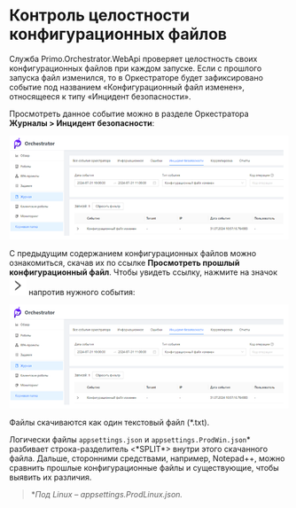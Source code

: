 # Контроль целостности конфигурационных файлов

Служба Primo.Orchestrator.WebApi проверяет целостность своих конфигурационных файлов при каждом запуске. 
Если с прошлого запуска файл изменился, то в Оркестраторе будет зафиксировано событие под названием «Конфигурационный файл изменен», 
относящееся к типу «Инцидент безопасности». 

Просмотреть данное событие можно в разделе Оркестратора **Журналы > Инцидент безопасности**:

![](../../orchestrator-new/resources/deploy/config-integrity-1.PNG)

С предыдущим содержанием конфигурационных файлов можно ознакомиться, скачав их по ссылке **Просмотреть прошлый конфигурационный файл**. 
Чтобы увидеть ссылку, нажмите на значок ![](../../orchestrator-new/resources/deploy/config-integrity-3.PNG) напротив нужного события:

![](../../orchestrator-new/resources/deploy/config-integrity-1.PNG)

Файлы скачиваются как один текстовый файл (\*.txt). 

Логически файлы `appsettings.json` и `appsettings.ProdWin.json`\* разбивает строка-разделитель <\*SPLIT\*> внутри этого скачанного файла. 
Дальше, сторонними средствами, например, Notepad++, можно сравнить прошлые конфигурационные файлы и существующие, 
чтобы выявить их различия.

> \**Под Linux – appsettings.ProdLinux.json.*